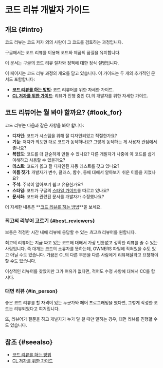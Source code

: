 # 코드 리뷰 개발자 가이드

## 개요 {#intro}

코드 리뷰는 코드 저자 외의 사람이 그 코드를 검토하는 과정입니다.

구글에서는 코드 리뷰를 이용해 코드와 제품의 품질을 유지합니다.

이 문서는 구글의 코드 리뷰 절차와 정책에 대한 정식 설명입니다.


이 페이지는 코드 리뷰 과정의 개요를 담고 있습니다.
이 가이드는 두 개의 추가적인 문서도 포함합니다:

-   **[코드 리뷰를 하는 방법](reviewer/index.md)**: 코드 리뷰어를 위한 자세한 가이드.
-   **[CL 저자를 위한 가이드](developer/index.md)**: 리뷰가 진행 중인 CL의 개발자를 위한 자세한 가이드.

## 코드 리뷰어는 뭘 봐야 할까요? {#look_for}

코드 리뷰는 다음과 같은 사항을 봐야 합니다:

-   **디자인**: 코드가 시스템을 위해 잘 디자인되었고 적절한가요?
-   **기능**: 저자가 의도한 대로 코드가 동작하나요? 그렇게 동작하는 게 사용자 관점에서 좋나요?
-   **복잡도**: 코드를 더 단순하게 만들 수 있나요? 다른 개발자가 나중에 이 코드를 쉽게 이해하고 사용할 수 있을까요?
-   **테스트**: 코드가 옳고 잘 디자인된 자동 테스트를 갖고 있나요?
-   **이름 짓기**: 개발자가 변수, 클래스, 함수, 등에 대해서 알아보기 쉬운 이름을 지었나요?
-   **주석**: 주석이 알아보기 쉽고 유용한가요?
-   **스타일**: 코드가 구글의 [스타일 가이드](http://google.github.io/styleguide/)를 따르고 있나요?
-   **문서화**: 코드와 관련된 문서를 개발자가 수정했나요?

더 자세한 내용은 **[코드 리뷰를 하는 방법](reviewer/index.md)**을 보세요.

### 최고의 리뷰어 고르기 {#best_reviewers}

보통은 적정한 시간 내에 리뷰에 응답할 수 있는 *최고의* 리뷰어를 원합니다.

최고의 리뷰어는 지금 짜고 있는 코드에 대해서 가장 빈틈없고 정확한 리뷰를 줄 수 있는 사람입니다.
즉 대개는 코드의 소유자를 뜻하는데, OWNERS 파일에 적혀있을 수도 있고 아닐 수도 있습니다.
가끔은 CL의 다른 부분을 다른 사람에게 리뷰해달라고 요청해야 할 수도 있습니다.

이상적인 리뷰어를 찾았지만 그가 여유가 없다면, 적어도 수정 사항에 대해서 CC를 합시다.

### 대면 리뷰 {#in_person}

좋은 코드 리뷰를 할 자격이 있는 누군가와 페어 프로그래밍을 했다면, 그렇게 작성한 코드는 리뷰되었다고 여겨집니다.

또, 리뷰어가 질문을 하고 개발자가 누가 말 걸 때만 말하는 경우, 대면 리뷰를 진행할 수도 있습니다.

## 참조 {#seealso}

-   [코드 리뷰를 하는 방법](reviewer/index.md)
-   [CL 저자를 위한 가이드](developer/index.md)

